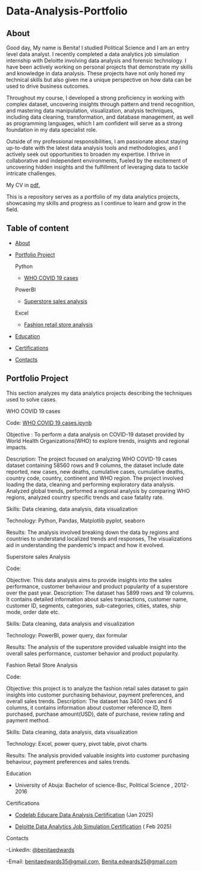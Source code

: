 # Data-Analysis-Portfolio

## About

Good day, My name is Benita! I studied Political Science and I am an entry level data analyst. I recently completed a data analytics job simulation internship with Deloitte involving data analysis and forensic technology. I have been actively working on personal projects that demonstrate my skills and knowledge in data analysis. These projects have not only honed my technical skills but also given me a unique perspective on how data can be used to drive business outcomes.

Throughout my course, I developed a strong proficiency in working with complex dataset, uncovering insights through pattern and trend recognition, and mastering data manipulation, visualization, analysis techniques, including data cleaning, transformation, and database management, as well as programming languages, which I am confident will serve as a strong foundation in my data specialist role.

Outside of my professional responsibilities, I am passionate about staying up-to-date with the latest data analysis tools and methodologies, and I actively seek out opportunities to broaden my expertise. I thrive in collaborative and independent environments, fueled by the excitement of uncovering hidden insights and the fulfillment of leveraging data to tackle intricate challenges.

My CV in [pdf.](pdf.)

This is a repository serves as a portfolio of my data analytics projects, showcasing my skills and progress as I continue to learn and grow in the field.

## Table of content
- [About](About)
  
- [Portfolio Project](Portfolio-Project)
 
  Python
  - [WHO COVID 19 cases](WHO-COVID-19-cases)
    
  PowerBI
  - [Superstore sales analysis](Superstore-sales-analysis)

  Excel
  - [Fashion retail store analysis](Fashion-retail-store-analysis)
 
- [Education](Education)
    
- [Certifications](Certifications)

- [Contacts](Contacts)

## Portfolio Project

This section analyzes my data analytics projects describing the techniques used to solve cases.

WHO COVID 19 cases

Code: [WHO COVID 19 cases.ipynb](WHO-COVID-19-cases.ipynb)

Objective : To perform a data analysis on COVID-19 dataset provided by World Health Organizations(WHO) to explore trends, insights and regional impacts.

Description: The project focused on analyzing WHO COVID-19 cases dataset containing 58560 rows and 9 columns, the dataset include date reported, new cases, new deaths, cumulative cases, cumulative deaths, country code, country, continent and WHO region. The project involved loading the data, cleaning and performing exploratory data analysis. Analyzed global trends, performed a regional analysis by comparing WHO regions, analyzed country specific trends and case fatality rate.

Skills: Data cleaning, data analysis, data visualization

Technology: Python, Pandas, Matplotlib pyplot, seaborn 

Results: The analysis involved breaking down the data by regions and countries to understand localized trends and responses, The visualizations aid in understanding the pandemic's impact and how it evolved.

Superstore sales Analysis

Code:

Objective: This data analysis aims to provide insights into the sales performance, customer behaviour and product popularity of a superstore over the past year.
Description: The dataset has 5899 rows and 19 columns. It contains detailed information about sales transactions, customer name, customer ID, segments, categories, sub-categories, cities, states, ship mode, order date etc.

Skills: Data cleaning, data analysis and visualization

Technology: PowerBI, power query, dax formular

Results: The analysis of the superstore provided valuable insight into the overall sales performance, customer behavior and product popularity.

Fashion Retail Store Analysis

Code:

Objective: this project is to analyze the fashion retail sales dataset to gain insights into customer purchasing behaviour, payment preferences, and overall sales trends.
Description: The dataset has 3400 rows and 6 columns, it contains information about customer reference ID, Item purchased, purchase amount(USD), date of purchase, review rating and payment method.

Skills: Data cleaning, data analysis, data visualization

Technology: Excel, power query, pivot table, pivot charts

Results: The analysis provided valuable insights into customer purchasing behaviour, payment preferences and sales trends.

Education

- University of Abuja: Bachelor of science-Bsc, Political Science , 2012-2016
  
Certifications

- [Codelab Educare Data Analysis Certification](Codelab-Educare-Data-Analysis-Certification) (Jan 2025)

- [ Deloitte Data Analytics Job Simulation Certification](Deloitte-Data-Analytics-Job-Simulation-Certificate) ( Feb 2025)

Contacts

-Linkedln: [@benitaedwards](@benitaedwards)

-Email: benitaedwards35@gmail.com, Benita.edwards25@gmail.com






